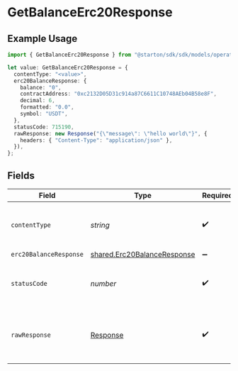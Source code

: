 # GetBalanceErc20Response

## Example Usage

```typescript
import { GetBalanceErc20Response } from "@starton/sdk/sdk/models/operations";

let value: GetBalanceErc20Response = {
  contentType: "<value>",
  erc20BalanceResponse: {
    balance: "0",
    contractAddress: "0xc2132D05D31c914a87C6611C10748AEb04B58e8F",
    decimal: 6,
    formatted: "0.0",
    symbol: "USDT",
  },
  statusCode: 715190,
  rawResponse: new Response("{\"message\": \"hello world\"}", {
    headers: { "Content-Type": "application/json" },
  }),
};
```

## Fields

| Field                                                                             | Type                                                                              | Required                                                                          | Description                                                                       |
| --------------------------------------------------------------------------------- | --------------------------------------------------------------------------------- | --------------------------------------------------------------------------------- | --------------------------------------------------------------------------------- |
| `contentType`                                                                     | *string*                                                                          | :heavy_check_mark:                                                                | HTTP response content type for this operation                                     |
| `erc20BalanceResponse`                                                            | [shared.Erc20BalanceResponse](../../../sdk/models/shared/erc20balanceresponse.md) | :heavy_minus_sign:                                                                | N/A                                                                               |
| `statusCode`                                                                      | *number*                                                                          | :heavy_check_mark:                                                                | HTTP response status code for this operation                                      |
| `rawResponse`                                                                     | [Response](https://developer.mozilla.org/en-US/docs/Web/API/Response)             | :heavy_check_mark:                                                                | Raw HTTP response; suitable for custom response parsing                           |